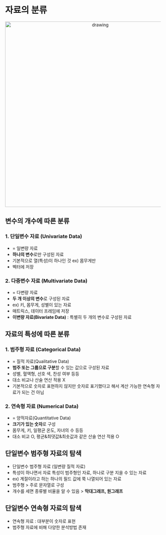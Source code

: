 # 자료의 분류
<p align="center"> <img src="https://github.com/Jiyooung/Computer_Science/blob/main/Data_Analysis/Image/DataClassification.png" alt="drawing" width="600"/>

## 변수의 개수에 따른 분류

### 1. 단일변수 자료 (Univariate Data)
- = 일변량 자료
- **하나의 변수**로만 구성된 자료
- 기본적으로 열(특성)이 하나인 것 ex) 몸무게만
- 벡터에 저장

### 2. 다중변수 자료 (Multivariate Data)
- = 다변량 자료
- **두 개 이상의 변수**로 구성된 자료
- ex) 키, 몸무게, 성별이 있는 자료
- 매트릭스, 데이터 프레임에 저장
- **이변량 자료(Bivariate Data)** : 특별히 두 개의 변수로 구성된 자료


## 자료의 특성에 따른 분류

### 1. 범주형 자료 (Categorical Data)
- = 질적 자료(Qualitative Data)
- **범주 또는 그룹으로 구분**할 수 있는 값으로 구성된 자료
- 성별, 혈액형, 선호 색, 찬성 여부 등등
- 대소 비교나 산술 연산 적용 X
- 기본적으로 숫자로 표현하지 않지만 숫자로 표기했다고 해서 계산 가능한 연속형 자료가 되는 건 아님

### 2. 연속형 자료 (Numerical Data)
- = 양적자료(Quantitative Data)
- **크기가 있는 숫자**로 구성
- 몸무게, 키, 일평균 온도, 자녀의 수 등등
- 대소 비교 O, 평균&최댓값&최솟값과 같은 산술 연산 적용 O
 
## 단일변수 범주형 자료의 탐색
- 단일변수 범주형 자료 (일변량 질적 자료)
- 특성이 하나면서 자료 특성이 범주형인 자료, 하나로 구분 지을 수 있는 자료
- ex) 계절이라고 하는 하나의 필드 값에 쭉 나열되어 있는 자료
- 범주형 > 주로 문자열로 구성
- 개수를 세면 종류별 비율을 알 수 있음 > **막대그래프, 원그래프**

## 단일변수 연속형 자료의 탐색
- 연속형 자료 : 대부분이 숫자로 표현
- 범주형 자료에 비해 다양한 분석방법 존재


